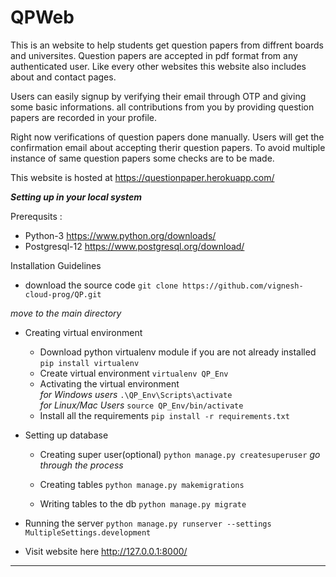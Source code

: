 # QPWeb

This is an website to help students get question papers from diffrent boards and universites. Question papers are accepted in pdf format from any authenticated user. Like every other websites this website also includes about and contact pages.

Users can easily signup by verifying their email through OTP and giving some basic informations. all contributions from you by providing question papers are recorded in your profile.

Right now verifications of question papers done manually. Users will get the confirmation email about accepting therir question papers. To avoid multiple instance of same question papers some checks are to be made.

This website is hosted at https://questionpaper.herokuapp.com/

__*Setting up in your local system*__

Prerequsits :
* Python-3 https://www.python.org/downloads/
* Postgresql-12 https://www.postgresql.org/download/

Installation Guidelines
* download the source code
` git clone https://github.com/vignesh-cloud-prog/QP.git `

_move to the main directory_

* Creating virtual environment
  * Download python virtualenv module if you are not already installed
  ```pip install virtualenv```
  * Create virtual environment
  ```virtualenv QP_Env```
  * Activating the virtual environment<br>
  _for Windows users_
  `.\QP_Env\Scripts\activate`\
  _for Linux/Mac Users_
  `source QP_Env/bin/activate`
  * Install all the requirements 
  ```pip install -r requirements.txt```
 
  
* Setting up database
  * Creating super user(optional)
  ```python manage.py createsuperuser```
  _go through the process_
  
  * Creating tables
  ```python manage.py makemigrations```
  
  * Writing tables to the db
  ```python manage.py migrate```
  
* Running the server
```python manage.py runserver --settings MultipleSettings.development```

* Visit website here http://127.0.0.1:8000/

*****

